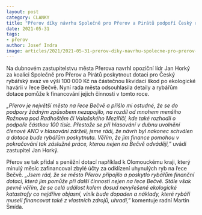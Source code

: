 ```yaml
---
layout: post
category: CLANKY
title: "Přerov díky návrhu Společně pro Přerov a Pirátů podpoří Český rybářský svaz"
date: 2021-05-31
tags: 
- přerov
author: Josef Indra
image: articles/2021/2021-05-31-prerov-diky-navrhu-spolecne-pro-prerov-a-piratu-podpori-cesky-rybarsky-svaz.jpg  #751x422 pixelu
---
```

Na dubnovém zastupitelstvu města Přerova navrhl opoziční lídr Jan Horký za koalici Společně pro Přerov a Pirátů poskytnout dotaci pro Český rybářský svaz ve výši 100 000 Kč na částečnou likvidaci škod po ekologické havárii v řece Bečvě. Nyní rada města odsouhlasila detaily a rybářům dotace pomůže k financování jejich činnosti v tomto roce.

*„Přerov je největší město na řece Bečvě a přišlo mi ostudné, že se do podpory žádným způsobem nezapojilo, na rozdíl od mnohem menšího Rožnova pod Radhoštěm či Valašského Meziříčí, kde také rozhodli o podpoře částkou 100 tisíc. Přestože se při hlasování v dubnu uvolnění členové ANO v hlasování zdrželi, jsme rádi, že návrh byl nakonec schválen a dotace bude rybářům poskytnuta. Věřím, že jim finance pomohou v pokračování tak záslužné práce, kterou nejen na Bečvě odvádějí,”* uvádí zastupitel Jan Horký.

Přerov se tak přidal s peněžní dotací například k Olomouckému kraji, který minulý měsíc zafinancoval zbylé účty za odklízení uhynulých ryb na řece Bečvě. *„Jsem rád, že se město Přerov připojilo a poskytlo rybářům finanční dotaci, která jim pomůže při další činnosti nejen na řece Bečvě. Stále však pevně věřím, že se celá událost kolem dosud nevyřešené ekologické katastrofy co nejdříve objasní, viník bude dopaden a náklady, které rybáři museli financovat také z vlastních zdrojů, uhradí,”* komentuje radní Martin Šmída.
